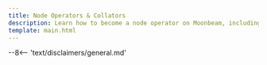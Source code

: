 ```yaml
---
title: Node Operators & Collators
description: Learn how to become a node operator on Moonbeam, including running a Moonbeam full node or collator node, indexer nodes, and oracle nodes.
template: main.html
---
```


<div class='subsection-wrapper'></div>
<div class='disclaimer'>
--8<-- 'text/disclaimers/general.md'
</div>
